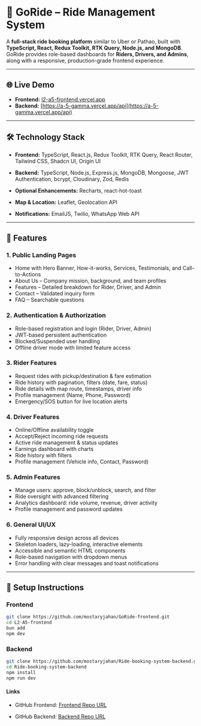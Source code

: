 # 🚖 GoRide – Ride Management System

A **full-stack ride booking platform** similar to Uber or Pathao, built with **TypeScript, React, Redux Toolkit, RTK Query, Node.js, and MongoDB**. GoRide provides role-based dashboards for **Riders, Drivers, and Admins**, along with a responsive, production-grade frontend experience.

---

## 🌐 Live Demo

- **Frontend:** [l2-a5-frontend.vercel.app](https://l2-a5-frontend.vercel.app) 
- **Backend:** [https://a-5-gamma.vercel.app/api](https://a-5-gamma.vercel.app/api) 

---

## 🛠 Technology Stack

- **Frontend:** TypeScript, React.js, Redux Toolkit, RTK Query, React Router, Tailwind CSS, Shadcn UI, Origin UI  
- **Backend:** TypeScript, Node.js, Express.js, MongoDB, Mongoose, JWT Authentication, bcrypt, Cloudinary, Zod, Redis
 
- **Optional Enhancements:** Recharts, react-hot-toast  
- **Map & Location:** Leaflet, Geolocation API  
- **Notifications:** EmailJS, Twilio, WhatsApp Web API  

---

## 📌 Features

### **1. Public Landing Pages**
- Home with Hero Banner, How-it-works, Services, Testimonials, and Call-to-Actions  
- About Us – Company mission, background, and team profiles  
- Features – Detailed breakdown for Rider, Driver, and Admin  
- Contact – Validated inquiry form  
- FAQ – Searchable questions  

### **2. Authentication & Authorization**
- Role-based registration and login (Rider, Driver, Admin)  
- JWT-based persistent authentication  
- Blocked/Suspended user handling  
- Offline driver mode with limited feature access  

### **3. Rider Features**
- Request rides with pickup/destination & fare estimation  
- Ride history with pagination, filters (date, fare, status)  
- Ride details with map route, timestamps, driver info  
- Profile management (Name, Phone, Password)  
- Emergency/SOS button for live location alerts  

### **4. Driver Features**
- Online/Offline availability toggle  
- Accept/Reject incoming ride requests  
- Active ride management & status updates  
- Earnings dashboard with charts  
- Ride history with filters  
- Profile management (Vehicle info, Contact, Password)  

### **5. Admin Features**
- Manage users: approve, block/unblock, search, and filter  
- Ride oversight with advanced filtering  
- Analytics dashboard: ride volume, revenue, driver activity  
- Profile management and password updates  

### **6. General UI/UX**
- Fully responsive design across all devices  
- Skeleton loaders, lazy-loading, interactive elements  
- Accessible and semantic HTML components  
- Role-based navigation with dropdown menus  
- Error handling with clear messages and toast notifications  

---

## 🚀 Setup Instructions

### **Frontend**
```bash
git clone https://github.com/mostaryjahan/GoRide-frontend.git
cd L2-A5-frontend
bun add
npm dev
```
### **Backend**
```bash
git clone https://github.com/mostaryjahan/Ride-booking-system-backend.git
cd Ride-booking-system-backend
npm install
npm run dev
```


 #### Links

- GitHub Frontend: [Frontend Repo URL](https://github.com/mostaryjahan/GoRide-frontend.git)

- GitHub Backend: [Backend Repo URL](https://github.com/mostaryjahan/Ride-booking-system-backend.git)

